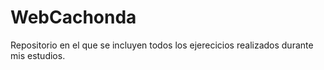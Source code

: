 # WebCachonda
Repositorio en el que se incluyen todos los ejerecicios realizados durante mis estudios.

